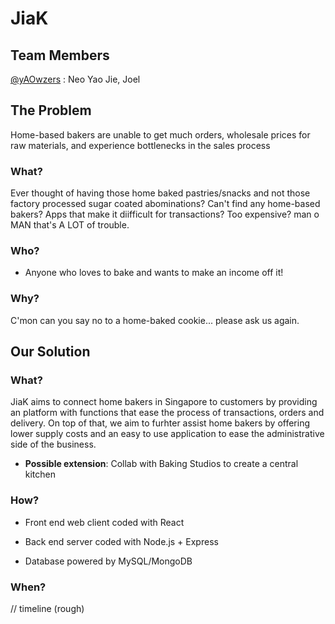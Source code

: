 # JiaK

 ## Team Members

 <charles>
 <Chng yong sheng>
  <zplish>

 [@yAOwzers](https://github.com/yAOwzers) : Neo Yao Jie, Joel

 ## The Problem
 Home-based bakers are unable to get much orders, wholesale prices for raw materials, and experience bottlenecks in the sales process

 ### What?

Ever thought of having those home baked pastries/snacks and not those factory processed sugar coated abominations? Can't find any home-based bakers? Apps that make it diifficult for transactions? Too expensive? man o MAN that's A LOT of trouble. 

 ### Who?

* Anyone who loves to bake and wants to make an income off it!

 ### Why?

C'mon can you say no to a home-baked cookie... please ask us again.


 ## Our Solution

 ### What?

JiaK aims to connect home bakers in Singapore to customers by providing an platform with functions that ease the process of transactions, orders and delivery. On top of that, we aim to furhter assist home bakers by offering lower supply costs and an easy to use application to ease the administrative side of the business.

* **Possible extension**: Collab with Baking Studios to create a central kitchen


 ### How?

* Front end web client coded with React

* Back end server coded with Node.js + Express

* Database powered by MySQL/MongoDB

 ### When?

 // timeline (rough)
